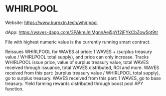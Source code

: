 # WHIRLPOOL

Website: https://www.burnxtn.tech/whirlpool

dApp: https://waves-dapp.com/3PAkmJniMgnnAej5pYf2jFYkCbZow5pt9tr

File with highest numeric value is the currently running smart contract.

Reissues WHIRLPOOL for WAVES at price: 1 WAVES + (surplus treasury value / WHIRLPOOL total supply), and price can only increase.
Tracks WHIRLPOOL issue price, value of surplus treasury value, total WAVES received through issuance, total WAVES distributed, ROI and more.
WAVES received from this part: (surplus treasury value / WHIRLPOOL total supply), go to surplus treasury.
WAVES received from this part: 1 WAVES, go to base treasury.
Yield farming rewards distributed through boost pool APY function.

